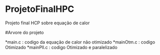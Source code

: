 # ProjetoFinalHPC
Projeto final HCP sobre equação de calor

#Arvore do projeto

*main.c : codigo da equação de calor não otimizado
*mainOtm.c : codigo Otimizado
*mainPll.c : codigo Otimizado e paralelizado
